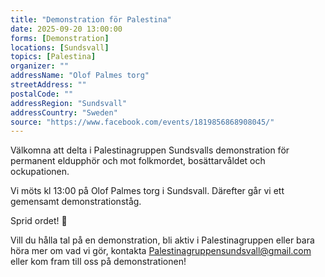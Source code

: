 ```yaml
---
title: "Demonstration för Palestina"
date: 2025-09-20 13:00:00
forms: [Demonstration]
locations: [Sundsvall]
topics: [Palestina]
organizer: ""
addressName: "Olof Palmes torg"
streetAddress: ""
postalCode: ""
addressRegion: "Sundsvall"
addressCountry: "Sweden"
source: "https://www.facebook.com/events/1819856868908045/"
---
```

Välkomna att delta i Palestinagruppen Sundsvalls demonstration för permanent eldupphör och mot folkmordet, bosättarvåldet och ockupationen.

Vi möts kl 13:00 på Olof Palmes torg i Sundsvall. Därefter går vi ett gemensamt demonstrationståg.

Sprid ordet! 📣

Vill du hålla tal på en demonstration, bli aktiv i Palestinagruppen eller bara höra mer om vad vi gör, kontakta Palestinagruppensundsvall@gmail.com eller kom fram till oss på demonstrationen!